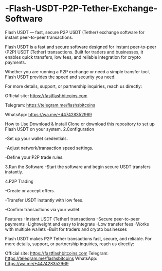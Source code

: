 # -Flash-USDT-P2P-Tether-Exchange-Software
Flash USDT — fast, secure P2P USDT (Tether) exchange software for instant peer-to-peer transactions.

Flash USDT is a fast and secure software designed for instant peer-to-peer (P2P) USDT (Tether) transactions.
Built for traders and businesses, it enables quick transfers, low fees, and reliable integration for crypto payments.

Whether you are running a P2P exchange or need a simple transfer tool, Flash USDT provides the speed and security you need.

For more details, support, or partnership inquiries, reach us directly:

Official site: https://fastflashbitcoins.com

Telegram: https://telegram.me/flashsbitcoins

WhatsApp: https://wa.me/+447428352969

How to Use
Download & Install
Clone or download this repository to set up Flash USDT on your system.
2.Configuration

-Set up your wallet credentials.

-Adjust network/transaction speed settings.

-Define your P2P trade rules.

3.Run the Software -Start the software and begin secure USDT transfers instantly.

4.P2P Trading

-Create or accept offers.

-Transfer USDT instantly with low fees.

-Confirm transactions via your wallet.

Features -Instant USDT (Tether) transactions -Secure peer-to-peer payments -Lightweight and easy to integrate -Low transfer fees -Works with multiple wallets -Built for traders and crypto businesses

Flash USDT makes P2P Tether transactions fast, secure, and reliable.
For more details, support, or partnership inquiries, reach us directly:

Official site:  https://fastflashbitcoins.com Telegram: https://telegram.me/flashsbitcoins WhatsApp: https://wa.me/+447428352969

